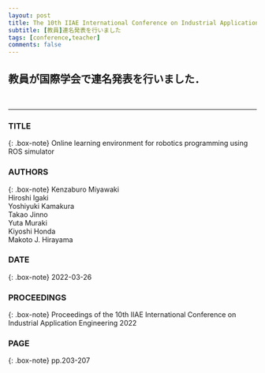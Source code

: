 ```yaml
---
layout: post
title: The 10th IIAE International Conference on Industrial Application Engineering 2022(ICIAE2022) 
subtitle: [教員]連名発表を行いました 
tags: [conference,teacher]
comments: false
---
```

## 教員が国際学会で連名発表を行いました．
<br>
<hr>

### TITLE

{: .box-note}
Online learning environment for robotics programming using ROS simulator

### AUTHORS

{: .box-note}
Kenzaburo Miyawaki<br>
Hiroshi Igaki<br>
Yoshiyuki Kamakura<br>
Takao Jinno<br>
Yuta Muraki<br>
Kiyoshi Honda<br>
Makoto J. Hirayama

### DATE

{: .box-note}
2022-03-26


### PROCEEDINGS

{: .box-note}
Proceedings of the 10th IIAE International Conference on Industrial Application Engineering 2022

### PAGE

{: .box-note}
pp.203-207
